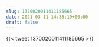 ```yaml
---
slug: 1370020011411185665
date: 2021-03-11 14:33:19+00:00
draft: false
---
```


{{< tweet 1370020011411185665 >}}
